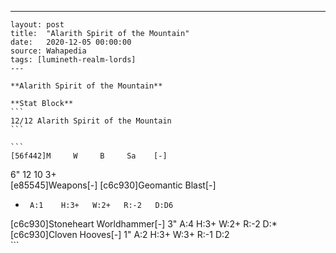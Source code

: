 ---
    layout: post
    title:  "Alarith Spirit of the Mountain"
    date:   2020-12-05 00:00:00
    source: Wahapedia
    tags: [lumineth-realm-lords]
    ---
    
    **Alarith Spirit of the Mountain**
    
    **Stat Block**
    ```
    12/12 Alarith Spirit of the Mountain
    ```
    
    ```
    [56f442]M     W     B     Sa    [-]
6"    12    10    3+    
[e85545]Weapons[-]
[c6c930]Geomantic Blast[-]
*      A:1    H:3+   W:2+   R:-2   D:D6  
[c6c930]Stoneheart Worldhammer[-]
3"     A:4    H:3+   W:2+   R:-2   D:*   
[c6c930]Cloven Hooves[-]
1"     A:2    H:3+   W:3+   R:-1   D:2   
    ```
    
    
    